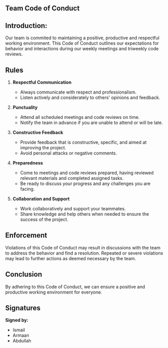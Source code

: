 ## Team Code of Conduct

## Introduction:
Our team is commited to maintaining a
positive, productive and respectful working
environment. This Code of Conduct outlines our expectations for behavior and interactions during our weekly meetings and triweekly code reviews.

## Rules

1. **Respectful Communication**
    - Always communicate with respect and professionalism.
    - Listen actively and considerately to others' opinions and feedback.

2. **Punctuality**
    - Attend all scheduled meetings and code reviews on time.
    - Notify the team in advance if you are unable to attend or will be late.

3. **Constructive Feedback**
    - Provide feedback that is constructive, specific, and aimed at improving the project.
    - Avoid personal attacks or negative comments.

4. **Preparedness**
    - Come to meetings and code reviews prepared, having reviewed relevant materials and completed assigned tasks.
    - Be ready to discuss your progress and any challenges you are facing.

5. **Collaboration and Support**
    - Work collaboratively and support your teammates.
    - Share knowledge and help others when needed to ensure the success of the project.

## Enforcement
Violations of this Code of Conduct may result in discussions with the team to address the behavior and find a resolution. Repeated or severe violations may lead to further actions as deemed necessary by the team.

## Conclusion
By adhering to this Code of Conduct, we can ensure a positive and productive working environment for everyone.

## Signatures
**Signed by:**
- Ismail
- Armaan
- Abdullah
